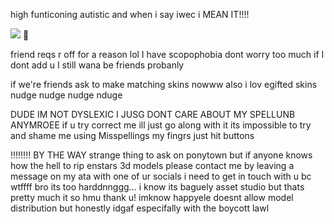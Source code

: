 
high funticoning autistic and when i say iwec i MEAN IT!!!!

![](https://komarev.com/ghpvc/?username=partiesareforlosers&color=1729cf&label=my+lab+subjects) 🩻

friend reqs r off for a reason lol I have scopophobia dont worry too much if I dont add u I still wana be friends probanly

if we're friends ask to make matching skins nowww also i lov egifted skins nudge nudge nudge nduge

DUDE IM NOT DYSLEXIC I JUSG DONT CARE ABOUT MY SPELLUNB ANYMROEE if u try correct me ill just go along with it its impossible to try and shame me using Misspellings my fingrs just hit buttons

‼️‼️‼️‼️ BY THE WAY strange thing to ask on ponytown but if anyone knows how the hell to rip enstars 3d models please contact me by leaving a message on my ata with one of ur socials i need to get in touch with u bc wtffff bro its too harddnnggg... i know its baguely asset studio but thats pretty much it so hmu thank u! imknow happyele doesnt allow model distribution but honestly idgaf especifally with the boycott lawl 
